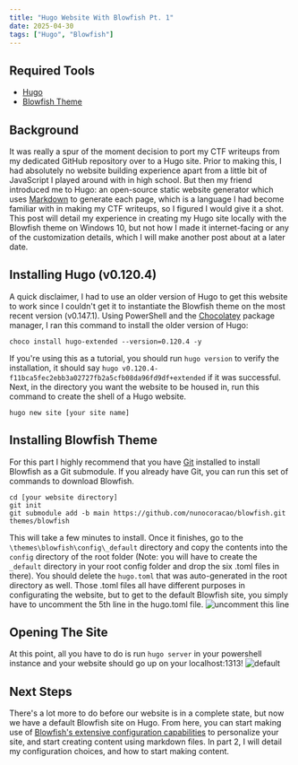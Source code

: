 ```yaml
---
title: "Hugo Website With Blowfish Pt. 1"
date: 2025-04-30
tags: ["Hugo", "Blowfish"]
---
```

## Required Tools
- [Hugo](https://gohugo.io/) <br>
- [Blowfish Theme](https://blowfish.page/)<br>

## Background
It was really a spur of the moment decision to port my CTF writeups from my dedicated GitHub repository over to a Hugo site. Prior to making this, I had absolutely no website building experience apart from a little bit of JavaScript I played around with in high school. But then my friend introduced me to Hugo: an open-source static website generator which uses [Markdown](https://www.markdownguide.org/) to generate each page, which is a language I had become familiar with in making my CTF writeups, so I figured I would give it a shot. This post will detail my experience in creating my Hugo site locally with the Blowfish theme on Windows 10, but not how I made it internet-facing or any of the customization details, which I will make another post about at a later date. 

## Installing Hugo (v0.120.4)
A quick disclaimer, I had to use an older version of Hugo to get this website to work since I couldn't get it to instantiate the Blowfish theme on the most recent version (v0.147.1). Using PowerShell and the [Chocolatey](https://chocolatey.org/) package manager, I ran this command to install the older version of Hugo:
```
choco install hugo-extended --version=0.120.4 -y
```
If you're using this as a tutorial, you should run ``hugo version`` to verify the installation, it should say ``hugo v0.120.4-f11bca5fec2ebb3a02727fb2a5cfb08da96fd9df+extended`` if it was successful. Next, in the directory you want the website to be housed in, run this command to create the shell of a Hugo website.
```
hugo new site [your site name]
```
## Installing Blowfish Theme
For this part I highly recommend that you have [Git](https://git-scm.com/downloads) installed to install Blowfish as a Git submodule. If you already have Git, you can run this set of commands to download Blowfish.
```
cd [your website directory]
git init
git submodule add -b main https://github.com/nunocoracao/blowfish.git themes/blowfish
```
This will take a few minutes to install. Once it finishes, go to the ``\themes\blowfish\config\_default`` directory and copy the contents into the ``config`` directory of the root folder (Note: you will have to create the ``_default`` directory in your root config folder and drop the six .toml files in there). You should delete the ``hugo.toml`` that was auto-generated in the root directory as well. Those .toml files all have different purposes in configurating the website, but to get to the default Blowfish site, you simply have to uncomment the 5th line in the hugo.toml file. 
![uncomment this line](https://i.imgur.com/07F9m77.png)

## Opening The Site
At this point, all you have to do is run ``hugo server`` in your powershell instance and your website should go up on your localhost:1313!
![default](https://i.imgur.com/yR1xvWR.png)

## Next Steps
There's a lot more to do before our website is in a complete state, but now we have a default Blowfish site on Hugo. From here, you can start making use of [Blowfish's extensive configuration capabilities](https://blowfish.page/docs/configuration/) to personalize your site, and start creating content using markdown files. In part 2, I will detail my configuration choices, and how to start making content. 

